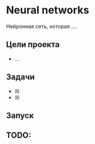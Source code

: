 # Neural networks
Нейронная сеть, которая ....

## Цели проекта
- ...

## Задачи
- [x]
- [x]

## Запуск


## TODO:
